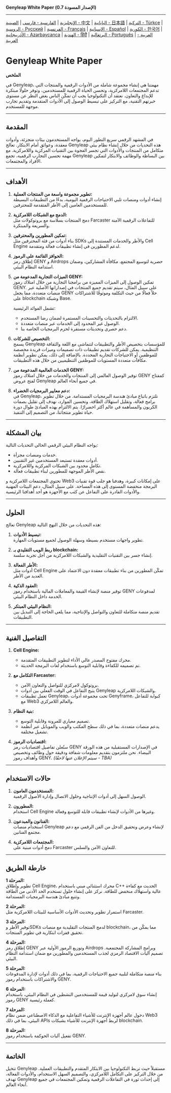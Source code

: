 **Genyleap White Paper (الإصدار المسودة 0.7)**

---
[الإنجليزية](README.md) | [الفارسية - فارسی](README.fa.md) | [الصينية - 中文](README.zh.md) | [اليابانية - 日本語](README.ja.md) | [التركية - Türkçe](README.tr.md) | [الروسية - Русский](README.ru.md) | [الفرنسية - Français](README.fr.md) | [الإسبانية - Español](README.es.md) | [الكورية - 한국어](README.ko.md) | [الأذربيجانية - Azərbaycanca](README.az.md) | [الهندية - हिंदी](README.hi.md) | [البرتغالية - Português](README.pt.md) | [العربية - العربية](README.ar.md)

# Genyleap White Paper

**الملخص**

في Genyleap، مهمتنا هي إنشاء مجموعة شاملة من الأدوات الرقمية والمنتجات التي تدعم المجتمعات اللامركزية، وتحسن الحياة الرقمية للمستخدمين، وتوفر حلولًا مبتكرة للإبداع والتعاون. نعتقد أن التكنولوجيا يجب أن تمكّن الناس بغض النظر عن مستوى خبرتهم التقنية، مع التركيز على تبسيط الوصول إلى الأدوات المتقدمة وتقديم تجارب موجهة للمستخدم.

---

## المقدمة

في المشهد الرقمي سريع التطور اليوم، يواجه المستخدمون بيئات متجزئة، وأدوات معقدة، وعوائق أمام الابتكار. تعالج Genyleap هذه التحديات من خلال إنشاء نظام بيئي متكامل من المنتجات والأدوات التي تجسر الفجوة بين التقنيات المركزية واللامركزية. مع مهمة تحسين التجارب الرقمية، تجمع Genyleap بين البساطة والوظائف والابتكار لتمكين الأفراد والمجتمعات.

---

## الأهداف

1. **تطوير مجموعة واسعة من المنتجات العملية:**  
   إنشاء أدوات ومنصات تلبي الاحتياجات الرقمية اليومية، بدءًا من التطبيقات البسيطة للمستخدمين العامين إلى الأطر المتقدمة للمحترفين.

2. **الدمج مع الشبكات اللامركزية:**  
   دمج المنتجات بسلاسة مع بروتوكولات مثل Farcaster للتفاعلات الرقمية الآمنة والسريعة والمبتكرة.

3. **تمكين المطورين والمحترفين:**  
   بناء أدوات من فئة المحترفين مثل SDKs والأطر والخدمات المستندة إلى Cell Engine لدعم المطورين في إنشاء تطبيقات فعالة ومتقدمة.

4. **الحوافز القائمة على الرموز:**  
   إطلاق رمز GENY و Airdrops حصرية لتوسيع المجتمع، مكافأة المشاركين، وضمان استدامة النظام البيئي.

5. **الميزات التجارية المدعومة من GENY:**  
   تمكين الوصول إلى الميزات المميزة من برامجنا التجارية من خلال امتلاك رموز GENY. على سبيل المثال، سيتم تقديم جميع المنتجات في إصداراتها الأصلية عبر منصات متعددة، مما يجعل GENY حلاً فعالًا من حيث التكلفة وموثوقًا للاشتراكات على blockchain وشبكة Base.

   تشمل الفوائد الرئيسية:
   - الالتزام بالتحديثات والتحسينات المستمرة لضمان رضا المستخدم.
   - الوصول غير المحدود إلى الخدمات عبر منصات متعددة.
   - دعم حصري وتحديثات مستقرة لحزم البرمجيات الخاصة بنا.

6. **التخصيص للشركات:**  
   يسمح Genyleap للمؤسسات بتخصيص الأطر والتطبيقات لتتماشى مع اللغة والثقافة التنظيمية. يمكن للشركات تقديم تطبيقات ذات تصميمات وميزات فريدة مخصصة للموظفين أو الاحتياجات التجارية المحددة. بالإضافة إلى ذلك، يمكن تطوير أنظمة مكافآت متعددة المستويات للموظفين التنظيميين من خلال هذه التطبيقات.

7. **الخدمات العالمية المدعومة من GENY:**  
   توفير الوصول العالمي إلى المنتجات والخدمات من خلال امتلاك رموز GENY كمفتاح لفتح عروض Genyleap في جميع أنحاء العالم.

8. **دعم معايير البرمجيات الخضراء:**  
   في Genyleap، نلتزم باتباع مبادئ هندسة البرمجيات المستدامة. من خلال تطوير برامج فعالة، وتقليل استهلاك الطاقة، وتحسين الموارد، نهدف إلى تقليل بصمات الكربون والمساهمة في عالم أكثر اخضرارًا. يتم الالتزام بهذه المبادئ طوال دورة حياة تطوير منتجاتنا، من التصميم إلى التنفيذ.

---

## بيان المشكلة

يواجه النظام البيئي الرقمي الحالي التحديات التالية:

- خدمات ومنصات مجزأة.
- أدوات معقدة تستبعد المستخدمين غير التقنيين.
- تكامل محدود بين الشبكات المركزية واللامركزية.
- نقص الأطر الموجهة للمطورين لبناء تطبيقات فعالة.

تحتوي المجتمعات اللامركزية و Web3 على إمكانات كبيرة، وهدفنا هو جلب قوة تقنيات البرمجة منخفضة المستوى إلى هذه المساحة. على سبيل المثال، دعم البيئات المهنية والأدوات القادرة على التفاعل عن كثب مع الأجهزة هو أحد أهدافنا الرئيسية.

---

## الحلول

تعالج Genyleap هذه التحديات من خلال النهج التالية:

1. **تبسيط الأدوات:**  
   تطوير واجهات مستخدم بسيطة وسهلة الوصول لجميع مستويات المهارة.

2. **ربط الويب التقليدي بـ blockchain:**  
   إنشاء جسر بين التقنيات التقليدية والشبكات اللامركزية من أجل تجربة سلسة.

3. **الأطر الفعالة:**  
   أدوات مثل Cell Engine تمكّن المطورين من بناء تطبيقات معقدة دون الاعتماد على العديد من الأطر.

4. **العقود الذكية:**  
   توفير منصة لإنشاء القيمة والمعاملات المالية باستخدام رموز GENY لمدفوعات الخدمة داخل النظام البيئي.

5. **النظام البيئي المبتكر:**  
   تقديم منصة متكاملة للتعاون والتواصل والإنتاجية، مما يلغي الحاجة إلى التبديل بين التطبيقات.

---

## التفاصيل الفنية

1. **Cell Engine:**  
   - محرك مفتوح المصدر عالي الأداء لتطوير التطبيقات المتقدمة.  
   - تم تصميمه للكفاءة وقابلية التوسع باستخدام لغات البرمجة الحديثة.

2. **التكامل مع Farcaster:**  
   - بروتوكول لامركزي للتواصل والتعاون الآمن.  
   - يتيح التفاعل في الوقت الفعلي بين أدوات Genyleap والشبكات اللامركزية.  
   - تعمل تطبيقات Genyleap، تحت مجموعة أدوات Genyframe، كبوابة للتفاعل مع Web3 والعالم اللامركزي.

3. **بنية النظام:**  
   - تصميم معياري للمرونة وقابلية التوسع.  
   - يدعم منصات متعددة، بما في ذلك سطح المكتب والويب والموبايل عبر أنظمة تشغيل مختلفة.

4. **اقتصاديات الرموز:**  
   ستُعلن تفاصيل اقتصاديات رمز GENY في الإصدارات المستقبلية من هذه الورقة البيضاء. نحن ملتزمون بتقديم معلومات شفافة ودقيقة حول وظائف وتخصيص وأهداف رموز GENY. *(سيتم الإعلان عنها لاحقًا - TBA)*

---

## حالات الاستخدام

1. **المستخدمون العامون:**  
   الوصول السهل إلى أدوات الإنتاجية وحلول الاتصال وإدارة الأصول الرقمية.

2. **المطورون:**  
   استخدام Cell Engine وغيرها من الأدوات لإنشاء تطبيقات قابلة للتوسع وفعالة.

3. **الفنانون والمبدعون:**  
   استخدام منصات Genyleap لإنشاء وعرض وتحقيق الدخل من الفن الرقمي مع دعم مجتمع الفنانين.

4. **المجتمعات اللامركزية:**  
   دمج أدوات مبنية على Farcaster للتعاون الآمن والسلس.

---

## خارطة الطريق

**المرحلة 1:**  
تطوير وإطلاق Cell Engine، محرك استثنائي مبني باستخدام C++ الحديث مع كفاءة عالية واستهلاك منخفض للطاقة. نركز على إنشاء حلول تستخدم الحد الأدنى من الطاقة وتتبع مبادئ هندسة البرمجيات المستدامة.

**المرحلة 2:**  
استمرار تطوير وتحديث الأدوات الأساسية للبيئات اللامركزية مثل Farcaster.

**المرحلة 3:**  
توفير الأطر وSDKs لدمج المنتجات التقليدية مع منصات blockchain، مما يمكّن من تحقيق قفزات ابتكارية في تطوير المنتجات.

**المرحلة 4:**  
إطلاق رمز GENY وتوزيع الرموز الأولية عبر Airdrops وبرامج المشاركة المجتمعية. تصميم آليات الاقتصاد الرمزي لجذب المستخدمين والمطورين مع ضمان استدامة النظام البيئي.

**المرحلة 5:**  
بناء منصة متكاملة لتلبية جميع الاحتياجات الرقمية، بما في ذلك أدوات لإدارة المدفوعات والاشتراكات باستخدام رموز GENY.

**المرحلة 6:**  
إنشاء سوق لامركزي لتوليد قيمة للمستخدمين النشطين في النظام البيئي، باستخدام رموز GENY كعملة رئيسية.

**المرحلة 7:**  
دخول عالم أجهزة الإنترنت للأشياء التفاعلية مع الذكاء الاصطناعي ضمن نظام Web3 البيئي، بما في ذلك APIs لربط أجهزة الإنترنت للأشياء بشبكات blockchain.

**المرحلة 8:**  
تفعيل آليات الحوكمة باستخدام رموز GENY.

---

## الخاتمة

تتخيل Genyleap مستقبلاً حيث تربط التكنولوجيا بين الابتكار المتقدم والتطبيقات العملية. من خلال التركيز على التكامل اللامركزي، والتصميم السهل الاستخدام، والأدوات الفعالة، تهدف Genyleap إلى إحداث ثورة في التفاعلات الرقمية وتمكين المجتمعات في جميع أنحاء العالم.
